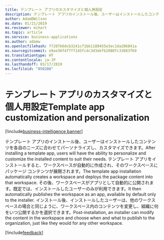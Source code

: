 ```yaml
---
title: テンプレート アプリのカスタマイズと個人用設定
description: テンプレート アプリのインストール後、ユーザーはインストールしたコンテンツを各自のニーズに合わせてパーソナライズし、カスタマイズできます。
author: AdamDWilson
ms.date: 01/21/2019
ms.reviewer: mihart
ms.topic: article
ms.service: business-applications
ms.author: adamw
ms.openlocfilehash: f7207b6dcb3241cf1bb1180455e3ec1da206841a
ms.sourcegitcommit: e9ae36f4f7ff145fcdc3d3ebfb2080fc33083f69
ms.translationtype: HT
ms.contentlocale: ja-JP
ms.lasthandoff: 03/17/2019
ms.locfileid: "850286"
---
```

# <a name="template-app-customization-and-personalization"></a><span data-ttu-id="87436-103">テンプレート アプリのカスタマイズと個人用設定</span><span class="sxs-lookup"><span data-stu-id="87436-103">Template app customization and personalization</span></span>

[!include[business-intelligence banner](../../includes/business-intelligence.md)]

<span data-ttu-id="87436-104">テンプレート アプリのインストール後、ユーザーはインストールしたコンテンツを各自のニーズに合わせてパーソナライズし、カスタマイズできます。</span><span class="sxs-lookup"><span data-stu-id="87436-104">After installing a template app, users will have the ability to personalize and customize the installed content to suit their needs.</span></span> <span data-ttu-id="87436-105">テンプレート アプリをインストールすると、ワークスペースが自動的に作成され、そのワークスペースにパッケージ コンテンツが展開されます。</span><span class="sxs-lookup"><span data-stu-id="87436-105">The template app installation automatically creates a workspace and deploys the package content into that workspace.</span></span> <span data-ttu-id="87436-106">その後、ワークスペースがアプリとして自動的に公開されます。既定では、インストールしたユーザーのみが利用できます。</span><span class="sxs-lookup"><span data-stu-id="87436-106">It then automatically publishes the workspace as an app, available by default only to the installer.</span></span> <span data-ttu-id="87436-107">インストール後、インストールしたユーザーは、他のワークスペースの場合と同じように、ワークスペース内のコンテンツを変更し、組織に何をいつ公開するかを選択できます。</span><span class="sxs-lookup"><span data-stu-id="87436-107">Post-installation, an installer can modify the content in the workspace and choose when and what to publish to the organization, just like they would for any other workspace.</span></span>

[!include[feedback](../includes/service-feedback.md)]
